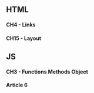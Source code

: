 ## HTML

#### CH4 - Links

#### CH15 - Layout

## JS

#### CH3 - Functions Methods Object

#### Article 6
